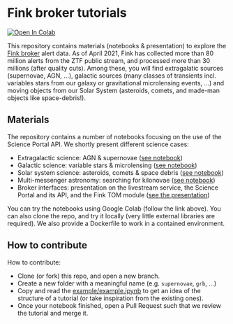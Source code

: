 # Fink broker tutorials

[![Open In Colab](https://colab.research.google.com/assets/colab-badge.svg)](https://colab.research.google.com/github/astrolabsoftware/fink-notebook-template/blob/main)

This repository contains materials (notebooks & presentation) to explore the [Fink broker](https://fink-broker.org) alert data. As of April 2021, Fink has collected more than 80 million alerts from the ZTF public stream, and processed more than 30 millions (after quality cuts). Among these, you will find extragalatic sources (supernovae, AGN, ...), galactic sources (many classes of transients incl. variables stars from our galaxy or gravitational microlensing events, ...) and moving objects from our Solar System (asteroids, comets, and made-man objects like space-debris!).

## Materials

The repository contains a number of notebooks focusing on the use of the Science Portal API. We shortly present different science cases:

- Extragalactic science: AGN & supernovae ([see notebook](extragalactic/extragalactic.ipynb))
- Galactic science: variable stars & microlensing ([see notebook](galactic/galactic.ipynb))
- Solar system science: asteroids, comets & space debris ([see notebook](sso/sso.ipynb))
- Multi-messenger astronomy: searching for kilonovae ([see notebook](MMA/MMA.ipynb))
- Broker interfaces: presentation on the livestream service, the Science Portal and its API, and the Fink TOM module ([see the presentation](interfaces/README.md))


You can try the notebooks using Google Colab (follow the link above). You can also clone the repo, and try it locally (very little external libraries are required). We also provide a Dockerfile to work in a contained environment.

## How to contribute

How to contribute:

- Clone (or fork) this repo, and open a new branch.
- Create a new folder with a meaningful name (e.g. `supernovae`, `grb`, ...)
- Copy and read the [example/example.ipynb](example/example.ipynb) to get an  idea of the structure of a tutorial (or take inspiration from the existing ones).
- Once your notebook finished, open a Pull Request such that we review the tutorial and merge it.

